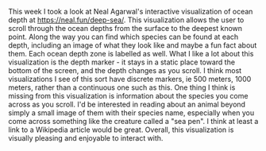This week I took a look at Neal Agarwal's interactive visualization of ocean depth at https://neal.fun/deep-sea/. This visualization allows the user to scroll through the ocean depths from the surface to the deepest known point. Along the way you can find which species can be found at each depth, including an image of what they look like and maybe a fun fact about them. Each ocean depth zone is labelled as well. What I like a lot about this visualization is the depth marker - it stays in a static place toward the bottom of the screen, and the depth changes as you scroll. I think most visualizations I see of this sort have discrete markers, ie 500 meters, 1000 meters, rather than a continuous one such as this. One thing I think is missing from this visualization is information about the species you come across as you scroll. I'd be interested in reading about an animal beyond simply a small image of them with their species name, especially when you come across something like the creature called a "sea pen". I think at least a link to a Wikipedia article would be great. Overall, this visualization is visually pleasing and enjoyable to interact with.
